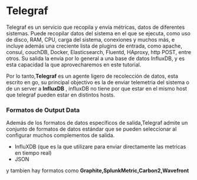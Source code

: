 # Telegraf

Telegraf es un servicio que recopila y envía métricas, datos de diferentes sistemas. 
Puede recopilar datos del sistema en el que se ejecuta, como uso de disco, RAM, CPU, 
carga del sistema, conexiones y muchos más, e incluye además una creciente 
lista de plugins de entrada, como apache, consul, couchDB, Docker, Elasticsearch, 
Fluentd, HAproxy, http POST, entre otros. Su salida la envía por lo general a una base 
de datos InfluxDB, y es esta capacidad la que aprovecharemos en este tutorial.

Por lo tanto,**Telegraf** es un agente ligero de recolección de datos, esta escrito en go,
su principal objectivo es la de enviar telemetria del sistema o de un server 
a **InfluxDB** , influxDB no tiene por que estar en el mismo host que telegraf
pueden estar en distintos hosts.

### Formatos de Output Data 

Además de los formatos de datos específicos de salida,Telegraf admite un conjunto 
de formatos de datos estándar que se pueden seleccionar al configurar muchos complementos de salida.


* InfluXDB (que es la que utilizare para enviar directamente las metricas en tiempo real)
* JSON 

y tambien hay formatos como **Graphite,SplunkMetric,Carbon2,Wavefront**



